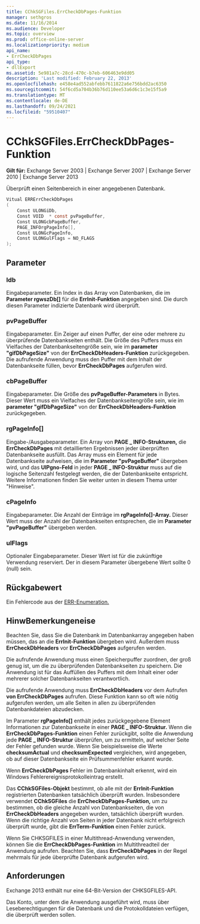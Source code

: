 ```yaml
---
title: CChkSGFiles.ErrCheckDbPages-Funktion
manager: sethgros
ms.date: 11/16/2014
ms.audience: Developer
ms.topic: overview
ms.prod: office-online-server
ms.localizationpriority: medium
api_name:
- ErrCheckDbPages
api_type:
- dllExport
ms.assetid: 5e981a7c-28cd-470c-b7eb-606463e9dd05
description: 'Last modified: February 22, 2013'
ms.openlocfilehash: e458e4ad552abfebb7611822a6e756bdd2ac6350
ms.sourcegitcommit: 54f6cd5a704b36b76d110ee53a6d6c1c3e15f5a9
ms.translationtype: MT
ms.contentlocale: de-DE
ms.lasthandoff: 09/24/2021
ms.locfileid: "59510407"
---
```

# <a name="cchksgfileserrcheckdbpages-function"></a>CChkSGFiles.ErrCheckDbPages-Funktion

**Gilt für:** Exchange Server 2003 | Exchange Server 2007 | Exchange Server 2010 | Exchange Server 2013
  
Überprüft einen Seitenbereich in einer angegebenen Datenbank. 
  
```cs
Vitual ERRErrCheckDbPages  
(
    Const ULONGiDb,
    Const VOID  * const pvPageBuffer,
    Const ULONGcbPageBuffer,
    PAGE_INFOrgPageInfo[],
    Const ULONGcPageInfo,
    Const ULONGulFlags = NO_FLAGS
);

```

## <a name="parameters"></a>Parameter

### <a name="idb"></a>Idb
  
Eingabeparameter. Ein Index in das Array von Datenbanken, die im **Parameter rgwszDb[]** für die **ErrInit-Funktion** angegeben sind. Die durch diesen Parameter indizierte Datenbank wird überprüft. 
    
### <a name="pvpagebuffer"></a>pvPageBuffer 
  
Eingabeparameter. Ein Zeiger auf einen Puffer, der eine oder mehrere zu überprüfende Datenbankseiten enthält. Die Größe des Puffers muss ein Vielfaches der Datenbankseitengröße sein, wie im **parameter "gifDbPageSize"** von der **ErrCheckDbHeaders-Funktion** zurückgegeben. Die aufrufende Anwendung muss den Puffer mit dem Inhalt der Datenbankseite füllen, bevor **ErrCheckDbPages** aufgerufen wird.
    
### <a name="cbpagebuffer"></a>cbPageBuffer
  
Eingabeparameter. Die Größe des **pvPageBuffer-Parameters** in Bytes. Dieser Wert muss ein Vielfaches der Datenbankseitengröße sein, wie im **parameter "gifDbPageSize"** von der **ErrCheckDbHeaders-Funktion** zurückgegeben. 
    
### <a name="rgpageinfo"></a>rgPageInfo[] 
  
Eingabe-/Ausgabeparameter. Ein Array von **PAGE \_ INFO-Strukturen,** die **ErrCheckDbPages** mit detaillierten Ergebnissen jeder überprüften Datenbankseite ausfüllt. Das Array muss ein Element für jede Datenbankseite aufweisen, die im **Parameter "pvPageBuffer"** übergeben wird, und das **UlPgno-Feld** in jeder **PAGE \_ INFO-Struktur** muss auf die logische Seitenzahl festgelegt werden, die der Datenbankseite entspricht. Weitere Informationen finden Sie weiter unten in diesem Thema unter "Hinweise". 
    
### <a name="cpageinfo"></a>cPageInfo
  
Eingabeparameter. Die Anzahl der Einträge im **rgPageInfo[]-Array.** Dieser Wert muss der Anzahl der Datenbankseiten entsprechen, die im **Parameter "pvPageBuffer"** übergeben werden. 
    
### <a name="ulflags"></a>ulFlags 
  
Optionaler Eingabeparameter. Dieser Wert ist für die zukünftige Verwendung reserviert. Der in diesem Parameter übergebene Wert sollte 0 (null) sein.
    
## <a name="return-value"></a>Rückgabewert

Ein Fehlercode aus der [ERR-Enumeration.](cchksgfiles-err-enumeration.md) 
  
## <a name="remarks"></a>HinwBemerkungeneise

Beachten Sie, dass Sie die Datenbank im Datenbankarray angegeben haben müssen, das an die **ErrInit-Funktion** übergeben wird. Außerdem muss **ErrCheckDbHeaders** vor **ErrCheckDbPages** aufgerufen werden.
  
Die aufrufende Anwendung muss einen Speicherpuffer zuordnen, der groß genug ist, um die zu überprüfenden Datenbankseiten zu speichern. Die Anwendung ist für das Auffüllen des Puffers mit dem Inhalt einer oder mehrerer solcher Datenbankseiten verantwortlich. 
  
Die aufrufende Anwendung muss **ErrCheckDbHeaders** vor dem Aufrufen **von ErrCheckDbPages** aufrufen. Diese Funktion kann so oft wie nötig aufgerufen werden, um alle Seiten in allen zu überprüfenden Datenbankdateien abzudecken.
  
Im Parameter **rgPageInfo[]** enthält jedes zurückgegebene Element Informationen zur Datenbankseite in einer **PAGE \_ INFO-Struktur.** Wenn die **ErrCheckDbPages-Funktion** einen Fehler zurückgibt, sollte die Anwendung jede **PAGE \_ INFO-Struktur** überprüfen, um zu ermitteln, auf welcher Seite der Fehler gefunden wurde. Wenn Sie beispielsweise die Werte **checksumActual** und **checksumExpected** vergleichen, wird angegeben, ob auf dieser Datenbankseite ein Prüfsummenfehler erkannt wurde. 
  
Wenn **ErrCheckDbPages** Fehler im Datenbankinhalt erkennt, wird ein Windows Fehlerereignisprotokolleintrag erstellt. 
  
Das **CChkSGFiles-Objekt** bestimmt, ob alle mit der **ErrInit-Funktion** registrierten Datenbanken tatsächlich überprüft wurden. Insbesondere verwendet **CChkSGFiles** die **ErrCheckDbPages-Funktion,** um zu bestimmen, ob die gleiche Anzahl von Datenbankseiten, die von **ErrCheckDbHeaders** angegeben wurden, tatsächlich überprüft wurden. Wenn die richtige Anzahl von Seiten in jeder Datenbank nicht erfolgreich überprüft wurde, gibt die **ErrTerm-Funktion** einen Fehler zurück. 
  
Wenn Sie CHKSGFILES in einer Multithread-Anwendung verwenden, können Sie die **ErrCheckDbPages-Funktion** im Multithreadteil der Anwendung aufrufen. Beachten Sie, dass **ErrCheckDbPages** in der Regel mehrmals für jede überprüfte Datenbank aufgerufen wird. 
  
## <a name="requirements"></a>Anforderungen

Exchange 2013 enthält nur eine 64-Bit-Version der CHKSGFILES-API.
  
Das Konto, unter dem die Anwendung ausgeführt wird, muss über Leseberechtigungen für die Datenbank und die Protokolldateien verfügen, die überprüft werden sollen.
  

